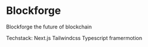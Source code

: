 # Blockforge
 Blockforge the future of blockchain

 Techstack:
 Next.js 
 Tailwindcss
 Typescript
 framermotion
 

